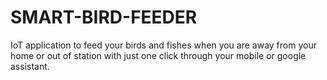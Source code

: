 # SMART-BIRD-FEEDER
IoT application to feed your birds and fishes when you are away from your home or out of station with just one click through your mobile or google assistant.
